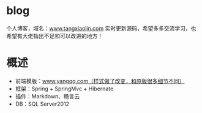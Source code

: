 # blog
个人博客，域名：www.tangxiaolin.com
实时更新源码，希望多多交流学习，也希望有大佬指出不足和可以改进的地方！
 
# 概述
- 前端模版：www.yangqq.com（样式做了改变，和原版很多细节不同）
- 框架：Spring + SpringMvc + Hibernate
- 插件：Markdown、畅言云
- DB：SQL Server2012

